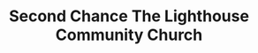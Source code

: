 ---
title: "Second Chance The Lighthouse Community Church"
url: /fishersgate/second-chance-the-lighthouse-community-church/
shop: Gebrauchtwaren
---
